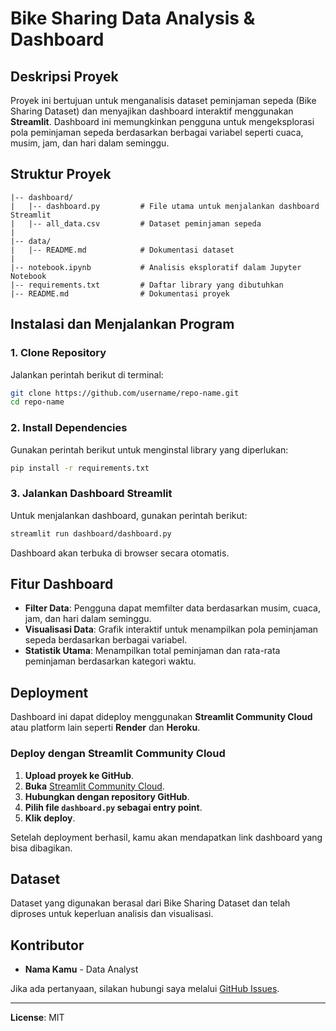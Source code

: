 # Bike Sharing Data Analysis & Dashboard

## Deskripsi Proyek
Proyek ini bertujuan untuk menganalisis dataset peminjaman sepeda (Bike Sharing Dataset) dan menyajikan dashboard interaktif menggunakan **Streamlit**. Dashboard ini memungkinkan pengguna untuk mengeksplorasi pola peminjaman sepeda berdasarkan berbagai variabel seperti cuaca, musim, jam, dan hari dalam seminggu.

## Struktur Proyek
```
|-- dashboard/
|   |-- dashboard.py         # File utama untuk menjalankan dashboard Streamlit
|   |-- all_data.csv         # Dataset peminjaman sepeda
|
|-- data/
|   |-- README.md            # Dokumentasi dataset
|
|-- notebook.ipynb           # Analisis eksploratif dalam Jupyter Notebook
|-- requirements.txt         # Daftar library yang dibutuhkan
|-- README.md                # Dokumentasi proyek
```

## Instalasi dan Menjalankan Program
### **1. Clone Repository**
Jalankan perintah berikut di terminal:
```bash
git clone https://github.com/username/repo-name.git
cd repo-name
```

### **2. Install Dependencies**
Gunakan perintah berikut untuk menginstal library yang diperlukan:
```bash
pip install -r requirements.txt
```

### **3. Jalankan Dashboard Streamlit**
Untuk menjalankan dashboard, gunakan perintah berikut:
```bash
streamlit run dashboard/dashboard.py
```
Dashboard akan terbuka di browser secara otomatis.

## Fitur Dashboard
- **Filter Data**: Pengguna dapat memfilter data berdasarkan musim, cuaca, jam, dan hari dalam seminggu.
- **Visualisasi Data**: Grafik interaktif untuk menampilkan pola peminjaman sepeda berdasarkan berbagai variabel.
- **Statistik Utama**: Menampilkan total peminjaman dan rata-rata peminjaman berdasarkan kategori waktu.

## Deployment
Dashboard ini dapat dideploy menggunakan **Streamlit Community Cloud** atau platform lain seperti **Render** dan **Heroku**.

### **Deploy dengan Streamlit Community Cloud**
1. **Upload proyek ke GitHub**.
2. **Buka** [Streamlit Community Cloud](https://share.streamlit.io/).
3. **Hubungkan dengan repository GitHub**.
4. **Pilih file `dashboard.py` sebagai entry point**.
5. **Klik deploy**.

Setelah deployment berhasil, kamu akan mendapatkan link dashboard yang bisa dibagikan.

## Dataset
Dataset yang digunakan berasal dari Bike Sharing Dataset dan telah diproses untuk keperluan analisis dan visualisasi.

## Kontributor
- **Nama Kamu** - Data Analyst

Jika ada pertanyaan, silakan hubungi saya melalui [GitHub Issues](https://github.com/username/repo-name/issues).

---
**License**: MIT

